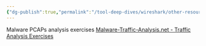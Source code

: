 ```yaml
---
{"dg-publish":true,"permalink":"/tool-deep-dives/wireshark/other-resources/","noteIcon":""}
---
```




Malware PCAPs analysis exercises
[Malware-Traffic-Analysis.net - Traffic Analysis Exercises](https://www.malware-traffic-analysis.net/training-exercises.html)